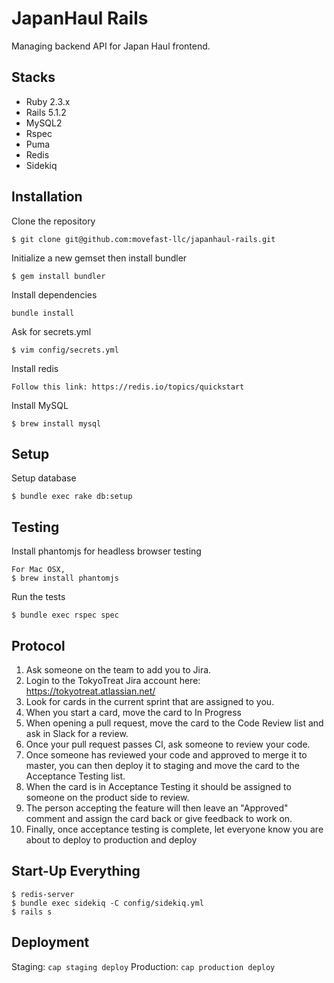 # JapanHaul Rails
Managing backend API for Japan Haul frontend.

## Stacks
* Ruby 2.3.x
* Rails 5.1.2
* MySQL2
* Rspec
* Puma
* Redis
* Sidekiq

## Installation
Clone the repository
```
$ git clone git@github.com:movefast-llc/japanhaul-rails.git
```

Initialize a new gemset then install bundler
```
$ gem install bundler
```

Install dependencies
```
bundle install
```

Ask for secrets.yml
```
$ vim config/secrets.yml
```

Install redis
```
Follow this link: https://redis.io/topics/quickstart
```

Install MySQL
```
$ brew install mysql
```

## Setup
Setup database
```
$ bundle exec rake db:setup
```

## Testing
Install phantomjs for headless browser testing
```
For Mac OSX,
$ brew install phantomjs
```

Run the tests
```
$ bundle exec rspec spec
```

## Protocol
1. Ask someone on the team to add you to Jira.
2. Login to the TokyoTreat Jira account here: https://tokyotreat.atlassian.net/
3. Look for cards in the current sprint that are assigned to you.
4. When you start a card, move the card to In Progress
5. When opening a pull request, move the card to the Code Review list and ask in Slack for a review.
6. Once your pull request passes CI, ask someone to review your code.
7. Once someone has reviewed your code and approved to merge it to master, you can then deploy it to staging and move the card to the Acceptance Testing list.
8. When the card is in Acceptance Testing it should be assigned to someone on the product side to review.
9. The person accepting the feature will then leave an "Approved" comment and assign the card back or give feedback to work on.
10. Finally, once acceptance testing is complete, let everyone know you are about to deploy to production and deploy

## Start-Up Everything
```
$ redis-server
$ bundle exec sidekiq -C config/sidekiq.yml
$ rails s
```

## Deployment
Staging: `cap staging deploy`
Production: `cap production deploy`
